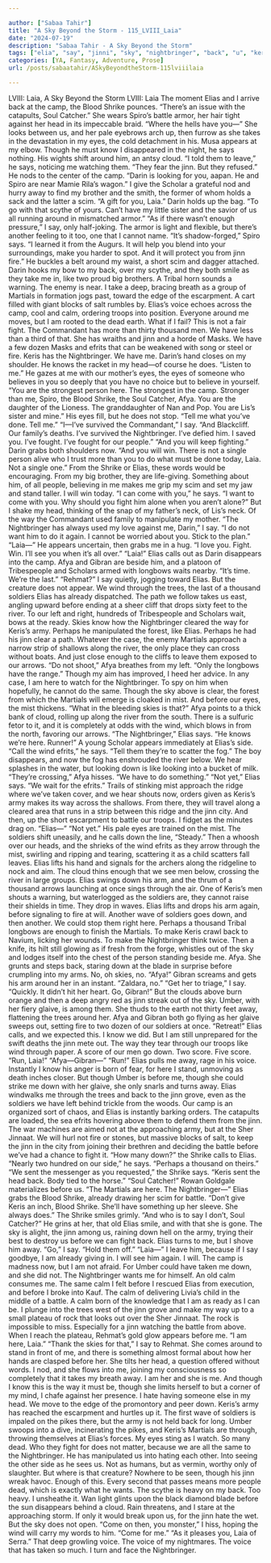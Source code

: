 ```yaml
---

author: ["Sabaa Tahir"]
title: "A Sky Beyond the Storm - 115_LVIII_Laia"
date: "2024-07-19"
description: "Sabaa Tahir - A Sky Beyond the Storm"
tags: ["elia", "say", "jinni", "sky", "nightbringer", "back", "u", "keris", "shrike", "though", "afya", "camp", "eye", "know", "around", "darin", "soldier", "laia", "battle", "head", "away", "go", "make", "martial", "fight"]
categories: [YA, Fantasy, Adventure, Prose]
url: /posts/sabaatahir/ASkyBeyondtheStorm-115lviiilaia

---
```



LVIII: Laia, A Sky Beyond the Storm
LVIII: Laia
The moment Elias and I arrive back at the camp, the Blood Shrike pounces.
“There’s an issue with the catapults, Soul Catcher.” She wears Spiro’s battle armor, her hair tight against her head in its impeccable braid. “Where the hells have you—”
She looks between us, and her pale eyebrows arch up, then furrow as she takes in the devastation in my eyes, the cold detachment in his.
Musa appears at my elbow. Though he must know I disappeared in the night, he says nothing. His wights shift around him, an antsy cloud.
“I told them to leave,” he says, noticing me watching them. “They fear the jinn. But they refused.” He nods to the center of the camp. “Darin is looking for you, aapan. He and Spiro are near Mamie Rila’s wagon.”
I give the Scholar a grateful nod and hurry away to find my brother and the smith, the former of whom holds a sack and the latter a scim.
“A gift for you, Laia.” Darin holds up the bag. “To go with that scythe of yours. Can’t have my little sister and the savior of us all running around in mismatched armor.”
“As if there wasn’t enough pressure,” I say, only half-joking.
The armor is light and flexible, but there’s another feeling to it too, one that I cannot name.
“It’s shadow-forged,” Spiro says. “I learned it from the Augurs. It will help you blend into your surroundings, make you harder to spot. And it will protect you from jinn fire.”
He buckles a belt around my waist, a short scim and dagger attached. Darin hooks my bow to my back, over my scythe, and they both smile as they take me in, like two proud big brothers.
A Tribal horn sounds a warning. The enemy is near. I take a deep, bracing breath as a group of Martials in formation jogs past, toward the edge of the escarpment. A cart filled with giant blocks of salt rumbles by. Elias’s voice echoes across the camp, cool and calm, ordering troops into position.
Everyone around me moves, but I am rooted to the dead earth. What if I fail? This is not a fair fight. The Commandant has more than thirty thousand men. We have less than a third of that. She has wraiths and jinn and a horde of Masks. We have a few dozen Masks and efrits that can be weakened with song or steel or fire.
Keris has the Nightbringer.
We have me.
Darin’s hand closes on my shoulder. He knows the racket in my head—of course he does.
“Listen to me.” He gazes at me with our mother’s eyes, the eyes of someone who believes in you so deeply that you have no choice but to believe in yourself. “You are the strongest person here. The strongest in the camp. Stronger than me, Spiro, the Blood Shrike, the Soul Catcher, Afya. You are the daughter of the Lioness. The granddaughter of Nan and Pop. You are Lis’s sister and mine.”
His eyes fill, but he does not stop. “Tell me what you’ve done. Tell me.”
“I—I’ve survived the Commandant,” I say. “And Blackcliff. Our family’s deaths. I’ve survived the Nightbringer. I’ve defied him. I saved you. I’ve fought. I’ve fought for our people.”
“And you will keep fighting.” Darin grabs both shoulders now. “And you will win. There is not a single person alive who I trust more than you to do what must be done today, Laia. Not a single one.”
From the Shrike or Elias, these words would be encouraging. From my big brother, they are life-giving. Something about him, of all people, believing in me makes me grip my scim and set my jaw and stand taller. I will win today.
“I can come with you,” he says. “I want to come with you. Why should you fight him alone when you aren’t alone?”
But I shake my head, thinking of the snap of my father’s neck, of Lis’s neck. Of the way the Commandant used family to manipulate my mother.
“The Nightbringer has always used my love against me, Darin,” I say. “I do not want him to do it again. I cannot be worried about you. Stick to the plan.”
“Laia—” He appears uncertain, then grabs me in a hug. “I love you. Fight. Win. I’ll see you when it’s all over.”
“Laia!” Elias calls out as Darin disappears into the camp. Afya and Gibran are beside him, and a platoon of Tribespeople and Scholars armed with longbows waits nearby. “It’s time. We’re the last.”
“Rehmat?” I say quietly, jogging toward Elias. But the creature does not appear.
We wind through the trees, the last of a thousand soldiers Elias has already dispatched. The path we follow takes us east, angling upward before ending at a sheer cliff that drops sixty feet to the river. To our left and right, hundreds of Tribespeople and Scholars wait, bows at the ready.
Skies know how the Nightbringer cleared the way for Keris’s army. Perhaps he manipulated the forest, like Elias. Perhaps he had his jinn clear a path. Whatever the case, the enemy Martials approach a narrow strip of shallows along the river, the only place they can cross without boats.
And just close enough to the cliffs to leave them exposed to our arrows.
“Do not shoot,” Afya breathes from my left. “Only the longbows have the range.”
Though my aim has improved, I heed her advice. In any case, I am here to watch for the Nightbringer. To spy on him when hopefully, he cannot do the same.
Though the sky above is clear, the forest from which the Martials will emerge is cloaked in mist. And before our eyes, the mist thickens.
“What in the bleeding skies is that?” Afya points to a thick bank of cloud, rolling up along the river from the south. There is a sulfuric fetor to it, and it is completely at odds with the wind, which blows in from the north, favoring our arrows.
“The Nightbringer,” Elias says. “He knows we’re here. Runner!”
A young Scholar appears immediately at Elias’s side. “Call the wind efrits,” he says. “Tell them they’re to scatter the fog.”
The boy disappears, and now the fog has enshrouded the river below. We hear splashes in the water, but looking down is like looking into a bucket of milk.
“They’re crossing,” Afya hisses. “We have to do something.”
“Not yet,” Elias says. “We wait for the efrits.”
Trails of stinking mist approach the ridge where we’ve taken cover, and we hear shouts now, orders given as Keris’s army makes its way across the shallows. From there, they will travel along a cleared area that runs in a strip between this ridge and the jinn city. And then, up the short escarpment to battle our troops.
I fidget as the minutes drag on. “Elias—”
“Not yet.” His pale eyes are trained on the mist. The soldiers shift uneasily, and he calls down the line, “Steady.”
Then a whoosh over our heads, and the shrieks of the wind efrits as they arrow through the mist, swirling and ripping and tearing, scattering it as a child scatters fall leaves.
Elias lifts his hand and signals for the archers along the ridgeline to nock and aim. The cloud thins enough that we see men below, crossing the river in large groups.
Elias swings down his arm, and the thrum of a thousand arrows launching at once sings through the air. One of Keris’s men shouts a warning, but waterlogged as the soldiers are, they cannot raise their shields in time. They drop in waves. Elias lifts and drops his arm again, before signaling to fire at will. Another wave of soldiers goes down, and then another.
We could stop them right here. Perhaps a thousand Tribal longbows are enough to finish the Martials. To make Keris crawl back to Navium, licking her wounds. To make the Nightbringer think twice.
Then a knife, its hilt still glowing as if fresh from the forge, whistles out of the sky and lodges itself into the chest of the person standing beside me. Afya.
She grunts and steps back, staring down at the blade in surprise before crumpling into my arms. No, oh skies, no.
“Afya!” Gibran screams and gets his arm around her in an instant. “Zaldara, no.”
“Get her to triage,” I say. “Quickly. It didn’t hit her heart. Go, Gibran!”
But the clouds above burn orange and then a deep angry red as jinn streak out of the sky. Umber, with her fiery glaive, is among them. She thuds to the earth not thirty feet away, flattening the trees around her. Afya and Gibran both go flying as her glaive sweeps out, setting fire to two dozen of our soldiers at once.
“Retreat!” Elias calls, and we expected this. I know we did. But I am still unprepared for the swift deaths the jinn mete out. The way they tear through our troops like wind through paper. A score of our men go down. Two score. Five score.
“Run, Laia!”
“Afya—Gibran—”
“Run!”
Elias pulls me away, rage in his voice. Instantly I know his anger is born of fear, for here I stand, unmoving as death inches closer.
But though Umber is before me, though she could strike me down with her glaive, she only snarls and turns away. Elias windwalks me through the trees and back to the jinn grove, even as the soldiers we have left behind trickle from the woods.
Our camp is an organized sort of chaos, and Elias is instantly barking orders. The catapults are loaded, the sea efrits hovering above them to defend them from the jinn. The war machines are aimed not at the approaching army, but at the Sher Jinnaat. We will hurl not fire or stones, but massive blocks of salt, to keep the jinn in the city from joining their brethren and deciding the battle before we’ve had a chance to fight it.
“How many down?” the Shrike calls to Elias.
“Nearly two hundred on our side,” he says. “Perhaps a thousand on theirs.”
“We sent the messenger as you requested,” the Shrike says. “Keris sent the head back. Body tied to the horse.”
“Soul Catcher!” Rowan Goldgale materializes before us. “The Martials are here. The Nightbringer—”
Elias grabs the Blood Shrike, already drawing her scim for battle.
“Don’t give Keris an inch, Blood Shrike. She’ll have something up her sleeve. She always does.”
The Shrike smiles grimly. “And who is to say I don’t, Soul Catcher?”
He grins at her, that old Elias smile, and with that she is gone. The sky is alight, the jinn among us, raining down hell on the army, trying their best to destroy us before we can fight back.
Elias turns to me, but I shove him away. “Go,” I say. “Hold them off.”
“Laia—”
I leave him, because if I say goodbye, I am already giving in. I will see him again. I will.
The camp is madness now, but I am not afraid. For Umber could have taken me down, and she did not. The Nightbringer wants me for himself.
An old calm consumes me. The same calm I felt before I rescued Elias from execution, and before I broke into Kauf. The calm of delivering Livia’s child in the middle of a battle. A calm born of the knowledge that I am as ready as I can be.
I plunge into the trees west of the jinn grove and make my way up to a small plateau of rock that looks out over the Sher Jinnaat. The rock is impossible to miss. Especially for a jinn watching the battle from above.
When I reach the plateau, Rehmat’s gold glow appears before me.
“I am here, Laia.”
“Thank the skies for that,” I say to Rehmat. She comes around to stand in front of me, and there is something almost formal about how her hands are clasped before her. She tilts her head, a question offered without words.
I nod, and she flows into me, joining my consciousness so completely that it takes my breath away. I am her and she is me. And though I know this is the way it must be, though she limits herself to but a corner of my mind, I chafe against her presence. I hate having someone else in my head.
We move to the edge of the promontory and peer down. Keris’s army has reached the escarpment and hurtles up it. The first wave of soldiers is impaled on the pikes there, but the army is not held back for long.
Umber swoops into a dive, incinerating the pikes, and Keris’s Martials are through, throwing themselves at Elias’s forces.
My eyes sting as I watch. So many dead. Who they fight for does not matter, because we are all the same to the Nightbringer. He has manipulated us into hating each other. Into seeing the other side as he sees us. Not as humans, but as vermin, worthy only of slaughter.
But where is that creature? Nowhere to be seen, though his jinn wreak havoc.
Enough of this. Every second that passes means more people dead, which is exactly what he wants.
The scythe is heavy on my back. Too heavy. I unsheathe it. Wan light glints upon the black diamond blade before the sun disappears behind a cloud. Rain threatens, and I stare at the approaching storm. If only it would break upon us, for the jinn hate the wet. But the sky does not open.
“Come on then, you monster,” I hiss, hoping the wind will carry my words to him. “Come for me.”
“As it pleases you, Laia of Serra.”
That deep growling voice. The voice of my nightmares. The voice that has taken so much.
I turn and face the Nightbringer.
